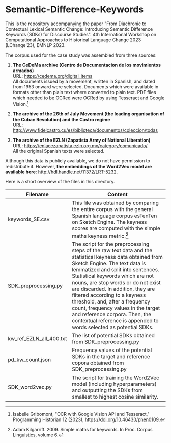 # Semantic-Difference-Keywords

This is the repository accompanying the paper "From Diachronic to Contextual Lexical Semantic Change: Introducing Semantic Difference Keywords (SDKs) for Discourse Studies". 4th International Workshop on Computational Approaches to Historical Language Change 2023 (LChange'23), EMNLP 2023.

The corpus used for the case study was assembled from three sources:

1. **The CeDeMa archive (Centro de Documentacion de los movimientos armados)**\
URL: https://cedema.org/digital_items \
All documents issued by a movement, written in Spanish, and dated from 1953 onward were selected. Documents which were available in formats other than plain text where converted to plain text. PDF files which needed to be OCRed were OCRed by using Tesseract and Google Vision.[^2]

2. **The archive of the 26th of July Movement (the leading organisation of the Cuban Revolution) and the Castro regime**\
URL: http://www.fidelcastro.cu/es/biblioteca/documentos/coleccion/todas

3. **The archive of the EZLN (Zapatista Army of National Liberation)**\
URL: https://enlacezapatista.ezln.org.mx/category/comunicado/ \
All the original Spanish texts were selected. 

Although this data is publicly available, we do not have permission to redistribute it. However, **the embeddings of the Word2Vec model are available here**: http://hdl.handle.net/11372/LRT-5232.

Here is a short overview of the files in this directory.

| Filename    | Content |
| -------- | ------- |
| keywords_SE.csv | This file was obtained by comparing the entire corpus with the general Spanish language corpus esTenTen on Sketch Engine. The keyness scores are computed with the simple maths keyness metric.[^1]   |
| SDK_preprocessing.py  | The script for the preprocessing steps of the raw text data and the statistical keyness data obtained from Sketch Engine. The text data is lemmatized and split into sentences. Statistical keywords which are not nouns, are stop words or do not exist are discarded. In addition, they are filtered according to a keyness threshold, and, after a frequency count, frequency values in the target and reference corpora. Then, the contextual reference is appended to words selected as potential SDKs.|
| kw_ref_EZLN_all_400.txt | The list of potential SDKs obtained from SDK_preprocessing.py|
| pd_kw_count.json | Frequency values of the potential SDKs in the target and reference copora obtained from SDK_preprocessing.py |
| SDK_word2vec.py | The script for training the Word2Vec model (including hyperparameters) and outputting the SDKs from smallest to highest cosine similarity.|

[^1]: Adam Kilgarriff. 2009. Simple maths for keywords. In Proc. Corpus Linguistics, volume 6.
[^2]: Isabelle Gribomont, "OCR with Google Vision API and Tesseract," Programming Historian 12 (2023), https://doi.org/10.46430/phen0109.
